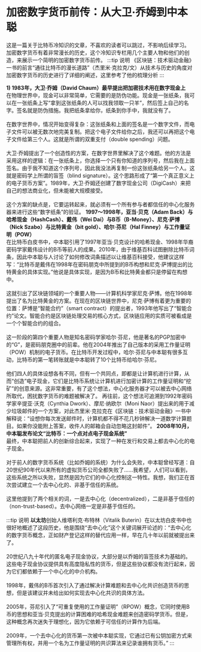 # 加密数字货币前传：从大卫·乔姆到中本聪
这是一篇关于比特币冷知识的文章，不喜欢的读者可以跳过，不影响后续学习。
<br/>
加密数字货币有着非常漫长的历史，这个冷知识专栏用几个主要人物和他们的创造，来展示一个简明的加密数字货币前传。
:::tip 说明
《区块链：技术驱动金融》一书的前言“通往比特币的漫长道路”（杰里米·克拉克/文）从技术与历史的角度对加密数字货币的历史进行了详细的阐述，这里参考了他的梳理分析
:::

<b>1) 1983年，大卫·乔姆（David Chaum）最早提出把加密技术用在数字现金上</b>
<br/>
在物理世界中，现金可以非常简单，它需要的是防伪功能。现金是一张纸条，我可以在一张纸条上写“拿到这张纸条的人可以找我领取一只羊”，然后签上自己的名字。签名就是防伪措施。我把纸条拿给你，纸条到你手中，我就没有了。
<br/>
<br/>
在数字世界中，情况开始变得复杂：这张纸条和上面的签名是一个数字文件，而电子文件可以被无数次地完美复制。把这个电子文件给你之后，我还可以再把这个电子文件给第三个人。这就是所谓的双重支付（double spending）问题。
<br/>
<br/>
大卫·乔姆提出了一个创造性的方案，在数字世界里解决了这个难题。他的方法是采用这样的逻辑：在一张纸条上，你选择一个只有你知道的序列号，然后我在上面签名。由于我不知道这个序列号，因此我没法再复制一份这张纸条给另一个人。这就是密码学上所谓的盲签（blind signature）。这个思路形成了“第一个真正意义上的电子货币方案”。1989年，大卫·乔姆还创建了数字现金公司（DigiCash）来把自己的想法商业化，但未能被大规模接受。
<br/>
<br/>
这个方案的缺点是，它要运转起来，就必须有一个所有参与者都信任的中心化服务器来进行这些“数字纸条”的验证。
<b>1997～1998年，亚当·贝克（Adam Back）与哈希现金（HashCash）、戴伟（Wei Dai）与B币（B-Money）、尼克·萨博（Nick Szabo）与比特黄金（bit gold）、哈尔·芬尼（Hal Finney）与工作量证明（POW）</b>
<br/>
在比特币白皮书中，中本聪引用了1997年亚当·贝克设计的哈希现金、1998年华裔密码学家戴伟设计的B币等前人的成果。2010年，由于维基百科试图删除比特币词条，因此中本聪与人讨论了如何修改词条描述以让维基百科接受，他建议这样写：“比特币是戴伟在1998年在密码朋克中所提到的B币构想和尼克·萨博提出的比特黄金的具体实现。”他说是具体实现，是因为B币和比特黄金都只是停留在构想中。
<br/>
<br/>
这就引出了区块链领域的一个重要人物——计算机科学家尼克·萨博。他在1998年提出了名为比特黄金的方案。在现在的区块链世界中，尼克·萨博有着更为重要的位置：萨博是“智能合约”（smart contract）的提出者，1993年他写出了“智能合约”论文。智能合约是区块链处理交易的核心方式，区块链应用的实质可被看成是一个个智能合约的组合。
<br/>
<br/>
这一阶段的第四个重要人物是知名密码学家哈尔·芬尼，他是著名的PGP加密中的“G”，是密码朋克圈中的前辈。他在2004年推出了自己版本的采用工作量证明（POW）机制的电子货币。在比特币开发过程中，哈尔·芬尼与中本聪有很多互动，比特币的第一笔转账就是中本聪转了10个比特币给哈尔·芬尼。
<br/>
<br/>
他们四人的具体设想各有不同，但有一个共同点，即都是让计算机进行计算，从而“创造”电子现金，它们是比特币系统让计算机进行加密计算的工作量证明和“挖矿”的创意来源。这非常重要，有了这个想法，中心化服务器才可以被去中心网络所取代，困扰数字货币的难题被解决了。
再往前，这个想法可追溯到1992年密码学家辛提亚·沃克（Cynthia Dwork）、摩尼·纳欧尔（Moni Naor）提出来的用于减少垃圾邮件的一个方案，对此杰里米·克拉克在《区块链：技术驱动金融》一书中解释说：“设想你每次发送邮件时，计算机都不得不花几秒钟解决一道数学计算题目。如果你没能附上答案，收件人的邮箱会自动忽略这封邮件”。
<b>2008年10月，中本聪发布论文“比特币：一个点对点电子现金系统”</b>
<br/>
最终，中本聪把前人的创新综合起来，实现了一种在发行和交易上都去中心化的电子现金。
<br/>
<br/>
对于前人的数字货币系统（比如乔姆的系统）为什么会失败，中本聪曾经写道：自20世纪90年代以来所有的虚拟货币公司全都失败了……我希望，人们可以看到，这些系统之所以失败，显然是因为它们的中心化控制这一特性。我想，我们正在首次尝试建立一个去中心化的、非基于信任的系统。
<br/>
<br/>
这里他提到了两个相关的词，一是去中心化（decentralized），二是非基于信任的（non-trust-based）。去中心网络一定是非基于信任的。
<br/>
<br/>
:::tip 说明
<b>以太坊</b>创始人维塔利克·布特林（Vitalik Buterin）在以太坊白皮书中也很好地概述了这段历史，他是围绕“去中心化”这个关键词展开论述的：“去中心化的数字货币概念，正如财产登记这样的替代应用一样，早在几十年以前就被提出来了。
<br/>
<br/>
20世纪八九十年代的匿名电子现金协议，大部分是以乔姆的盲签技术为基础的。这些电子现金协议提供具有高度隐私性的货币，但是这些协议都没有流行起来，因为它们都依赖于一个中心化的中介机构。
<br/>
<br/>
1998年，戴伟的B币首次引入了通过解决计算难题和去中心化共识创造货币的思想，但是该建议并未给出如何实现去中心化共识的具体方法。
<br/>
<br/>
2005年，芬尼引入了“可重复使用的工作量证明”（RPOW）概念，它同时使用B币的思想和亚当·贝克提出的计算困难的哈希现金难题来创造密码学货币。但是，这种概念再次迷失于理想化，因为它依赖于可信任的计算作为后端。
<br/>
<br/>
2009年，一个去中心化的货币第一次被中本聪实现，它通过已有公钥加密方式来管理所有权，并用一个名为工作量证明的共识算法来记录谁拥有货币。”
:::
